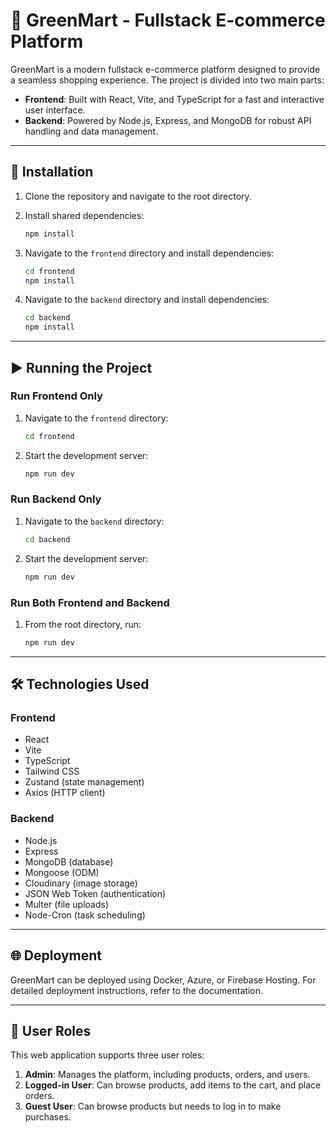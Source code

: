 # 🛒 GreenMart - Fullstack E-commerce Platform

GreenMart is a modern fullstack e-commerce platform designed to provide a seamless shopping experience. The project is divided into two main parts:

- **Frontend**: Built with React, Vite, and TypeScript for a fast and interactive user interface.
- **Backend**: Powered by Node.js, Express, and MongoDB for robust API handling and data management.

---

## 🔧 Installation

1. Clone the repository and navigate to the root directory.
2. Install shared dependencies:

   ```bash
   npm install
   ```

3. Navigate to the `frontend` directory and install dependencies:

   ```bash
   cd frontend
   npm install
   ```

4. Navigate to the `backend` directory and install dependencies:

   ```bash
   cd backend
   npm install
   ```

---

## ▶️ Running the Project

### Run **Frontend** Only

1. Navigate to the `frontend` directory:

   ```bash
   cd frontend
   ```

2. Start the development server:

   ```bash
   npm run dev
   ```

### Run **Backend** Only

1. Navigate to the `backend` directory:

   ```bash
   cd backend
   ```

2. Start the development server:

   ```bash
   npm run dev
   ```

### Run Both **Frontend and Backend**

1. From the root directory, run:

   ```bash
   npm run dev
   ```

---

## 🛠️ Technologies Used

### Frontend

- React
- Vite
- TypeScript
- Tailwind CSS
- Zustand (state management)
- Axios (HTTP client)

### Backend

- Node.js
- Express
- MongoDB (database)
- Mongoose (ODM)
- Cloudinary (image storage)
- JSON Web Token (authentication)
- Multer (file uploads)
- Node-Cron (task scheduling)

---

## 🌐 Deployment

GreenMart can be deployed using Docker, Azure, or Firebase Hosting. For detailed deployment instructions, refer to the documentation.

---

## 👥 User Roles

This web application supports three user roles:

1. **Admin**: Manages the platform, including products, orders, and users.
2. **Logged-in User**: Can browse products, add items to the cart, and place orders.
3. **Guest User**: Can browse products but needs to log in to make purchases.
